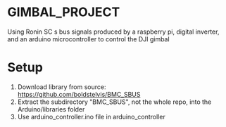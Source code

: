 # GIMBAL_PROJECT
Using Ronin SC s bus signals produced by a raspberry pi, digital inverter, and an arduino microcontroller to control the DJI gimbal
# Setup
1. Download library from source: https://github.com/boldstelvis/BMC_SBUS
2. Extract the subdirectory "BMC_SBUS", not the whole repo, into the Arduino/libraries folder
3. Use arduino_controller.ino file in arduino_controller
